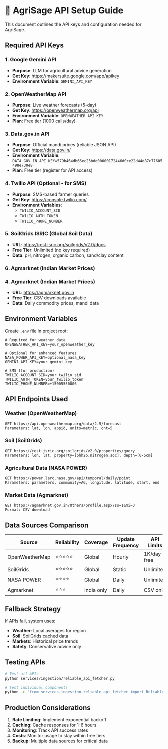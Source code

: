 # 🌱 AgriSage API Setup Guide

This document outlines the API keys and configuration needed for AgriSage.

## Required API Keys

### 1. Google Gemini API
- **Purpose**: LLM for agricultural advice generation
- **Get Key**: https://makersuite.google.com/app/apikey
- **Environment Variable**: `GEMINI_API_KEY`

### 2. OpenWeatherMap API
- **Purpose**: Live weather forecasts (5-day)
- **Get Key**: https://openweathermap.org/api
- **Environment Variable**: `OPENWEATHER_API_KEY`
- **Plan**: Free tier (1000 calls/day)

### 3. Data.gov.in API
- **Purpose**: Official mandi prices (reliable JSON API)
- **Get Key**: https://data.gov.in/
- **Environment Variable**: `DATA_GOV_IN_API_KEY=579b464db66ec23bdd00000172446d0ce22d44d87c77605498e730e8`
- **Plan**: Free tier (register for API access)

### 4. Twilio API (Optional - for SMS)
- **Purpose**: SMS-based farmer queries
- **Get Key**: https://console.twilio.com/
- **Environment Variables**: 
  - `TWILIO_ACCOUNT_SID`
  - `TWILIO_AUTH_TOKEN`
  - `TWILIO_PHONE_NUMBER`

### 5. SoilGrids ISRIC (Global Soil Data)
- **URL**: https://rest.isric.org/soilgrids/v2.0/docs
- **Free Tier**: Unlimited (no key required)
- **Data**: pH, nitrogen, organic carbon, sand/clay content

### 6. Agmarknet (Indian Market Prices)
### 4. Agmarknet (Indian Market Prices)
- **URL**: https://agmarknet.gov.in
- **Free Tier**: CSV downloads available
- **Data**: Daily commodity prices, mandi data

## Environment Variables

Create `.env` file in project root:

```env
# Required for weather data
OPENWEATHER_API_KEY=your_openweather_key

# Optional for enhanced features
NASA_POWER_API_KEY=optional_nasa_key
GEMINI_API_KEY=your_gemini_key

# SMS (for production)
TWILIO_ACCOUNT_SID=your_twilio_sid
TWILIO_AUTH_TOKEN=your_twilio_token
TWILIO_PHONE_NUMBER=+15005550006
```

## API Endpoints Used

### Weather (OpenWeatherMap)
```
GET https://api.openweathermap.org/data/2.5/forecast
Parameters: lat, lon, appid, units=metric, cnt=5
```

### Soil (SoilGrids)
```
GET https://rest.isric.org/soilgrids/v2.0/properties/query
Parameters: lon, lat, property=[phh2o,nitrogen,soc], depth=[0-5cm]
```

### Agricultural Data (NASA POWER)
```
GET https://power.larc.nasa.gov/api/temporal/daily/point
Parameters: parameters, community=AG, longitude, latitude, start, end
```

### Market Data (Agmarknet)
```
GET https://agmarknet.gov.in/Others/profile.aspx?ss=1&mi=3
Format: CSV download
```

## Data Sources Comparison

| Source | Reliability | Coverage | Update Frequency | API Limits |
|--------|-------------|----------|------------------|------------|
| OpenWeatherMap | ⭐⭐⭐⭐⭐ | Global | Hourly | 1K/day free |
| SoilGrids | ⭐⭐⭐⭐⭐ | Global | Static | Unlimited |
| NASA POWER | ⭐⭐⭐⭐ | Global | Daily | Unlimited |
| Agmarknet | ⭐⭐⭐ | India only | Daily | CSV only |

## Fallback Strategy

If APIs fail, system uses:
- **Weather**: Local averages for region
- **Soil**: SoilGrids cached data
- **Markets**: Historical price trends
- **Safety**: Conservative advice only

## Testing APIs

```bash
# Test all APIs
python services/ingestion/reliable_api_fetcher.py

# Test individual components
python -c "from services.ingestion.reliable_api_fetcher import ReliableAPIFetcher; f=ReliableAPIFetcher(); print(f.fetch_openweather_data([{'district':'Delhi','lat':28.6,'lon':77.2}]))"
```

## Production Considerations

1. **Rate Limiting**: Implement exponential backoff
2. **Caching**: Cache responses for 1-6 hours
3. **Monitoring**: Track API success rates
4. **Costs**: Monitor usage to stay within free tiers
5. **Backup**: Multiple data sources for critical data
